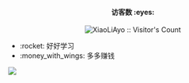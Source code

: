 <h4 align="center">访客数 :eyes:</h4>
<p align="center"><img src="https://profile-counter.glitch.me/18845778092/count.svg" alt="XiaoLiAyo :: Visitor's Count" /></p>
<ul>
  <li>:rocket: 好好学习 </li>
  <li>:money_with_wings: 多多赚钱 </li>
</ul>
<img src="https://github-readme-stats-eight-theta.vercel.app/api/top-langs/?username=18845778092&layout=compact&langs_count=8&theme=algolia"/>
